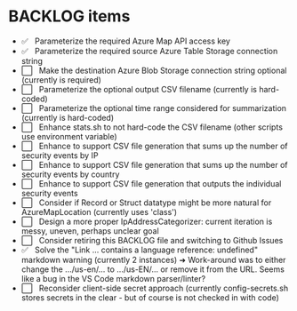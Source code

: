 # BACKLOG items

- ✅ &nbsp; Parameterize the required Azure Map API access key
- ✅ &nbsp; Parameterize the required source Azure Table Storage connection string
- ⬜️ &nbsp; Make the destination Azure Blob Storage connection string optional (currently is required)
- ⬜️ &nbsp; Parameterize the optional output CSV filename (currently is hard-coded)
- ⬜️ &nbsp; Parameterize the optional time range considered for summarization (currently is hard-coded)
- ⬜️ &nbsp; Enhance stats.sh to not hard-code the CSV filename (other scripts use environment variable)
- ⬜️ &nbsp; Enhance to support CSV file generation that sums up the number of security events by IP
- ⬜️ &nbsp; Enhance to support CSV file generation that sums up the number of security events by country
- ⬜️ &nbsp; Enhance to support CSV file generation that outputs the individual security events
- ⬜️ &nbsp; Consider if Record or Struct datatype might be more natural for AzureMapLocation (currently uses 'class')
- ⬜️ &nbsp; Design a more proper IpAddressCategorizer: current iteration is messy, uneven, perhaps unclear goal
- ⬜️ &nbsp; Consider retiring this BACKLOG file and switching to Github Issues
- ✅ &nbsp; Solve the "Link ... contains a language reference: undefined" markdown warning (currently 2 instances) ➜ Work-around was to either change the .../us-en/... to .../us-EN/... or remove it from the URL. Seems like a bug in the VS Code markdown parser/linter?
- ⬜️ &nbsp; Reconsider client-side secret approach (currently config-secrets.sh stores secrets in the clear - but of course is not checked in with code)
